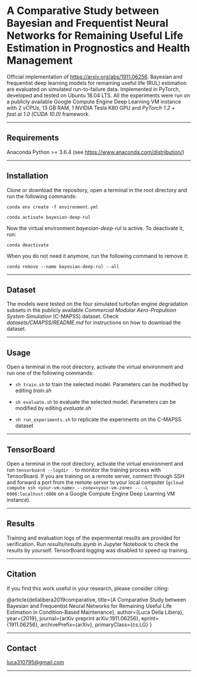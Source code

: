 # A Comparative Study between Bayesian and Frequentist Neural Networks for Remaining Useful Life Estimation in Prognostics and Health Management

Official implementation of https://arxiv.org/abs/1911.06256. Bayesian and frequentist deep learning models for remaining useful life (RUL) estimation are evaluated on simulated run-to-failure data. Implemented in PyTorch, developed and tested on Ubuntu 18.04 LTS. All the experiments were run on a publicly available Google Compute Engine Deep Learning VM instance with 2 vCPUs, 13 GB RAM, 1 NVIDIA Tesla K80 GPU and *PyTorch 1.2 + fast.ai 1.0 (CUDA 10.0)* framework.

---------------------------------------------------------------------------------------------------------

## Requirements

Anaconda Python >= 3.6.4 (see https://www.anaconda.com/distribution/)

---------------------------------------------------------------------------------------------------------

## Installation

Clone or download the repository, open a terminal in the root directory and run the following commands:

```conda env create -f environment.yml```

```conda activate bayesian-deep-rul```

Now the virtual environment *bayesian-deep-rul* is active. To deactivate it, run:

```conda deactivate```

When you do not need it anymore, run the following command to remove it:

```conda remove --name bayesian-deep-rul --all```

---------------------------------------------------------------------------------------------------------

## Dataset

The models were tested on the four simulated turbofan engine degradation subsets in the publicly available *Commercial Modular Aero-Propulsion System Simulation* (C-MAPSS) dataset. Check *datasets/CMAPSS/README.md* for instructions on how to download the dataset.

---------------------------------------------------------------------------------------------------------

## Usage

Open a terminal in the root directory, activate the virtual environment and run one of the following commands:

*   `sh train.sh` to train the selected model. Parameters can be modified by editing *train.sh*

*   `sh evaluate.sh` to evaluate the selected model. Parameters can be modified by editing *evaluate.sh*

*   `sh run_experiments.sh` to replicate the experiments on the C-MAPSS dataset

---------------------------------------------------------------------------------------------------------

## TensorBoard

Open a terminal in the root directory, activate the virtual environment and run `tensorboard --logdir .` to monitor the training process with TensorBoard. If you are training on a remote server, connect through SSH and forward a port from the remote server to your local computer (`gcloud compute ssh <your-vm-name> --zone=<your-vm-zone> -- -L 6006:localhost:6006` on a Google Compute Engine Deep Learning VM instance).

---------------------------------------------------------------------------------------------------------

## Results

Training and evaluation logs of the experimental results are provided for verification. Run *results/results.ipynb* in Jupyter Notebook to check the results by yourself. TensorBoard logging was disabled to speed up training.

---------------------------------------------------------------------------------------------------------

## Citation

If you find this work useful in your research, please consider citing:

@article{dellalibera2019comparative,
    title={A Comparative Study between Bayesian and Frequentist Neural Networks for Remaining Useful Life Estimation in Condition-Based Maintenance},
    author={Luca Della Libera},
    year={2019},
    journal={arXiv preprint arXiv:1911.06256},
    eprint={1911.06256},
    archivePrefix={arXiv},
    primaryClass={cs.LG}
}

---------------------------------------------------------------------------------------------------------

## Contact

luca310795@gmail.com

---------------------------------------------------------------------------------------------------------
